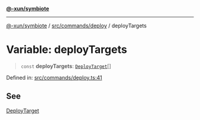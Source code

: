 [**@-xun/symbiote**](../../../../README.md)

***

[@-xun/symbiote](../../../../README.md) / [src/commands/deploy](../README.md) / deployTargets

# Variable: deployTargets

> `const` **deployTargets**: [`DeployTarget`](../enumerations/DeployTarget.md)[]

Defined in: [src/commands/deploy.ts:41](https://github.com/Xunnamius/symbiote/blob/62837922680f523ceb73c316fc4e6bbfb810fc1f/src/commands/deploy.ts#L41)

## See

[DeployTarget](../enumerations/DeployTarget.md)
